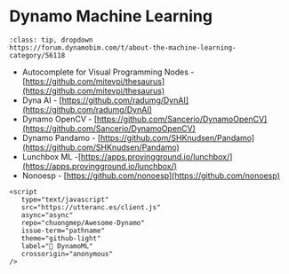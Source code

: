 # Dynamo Machine Learning
```{admonition} Topic
:class: tip, dropdown
https://forum.dynamobim.com/t/about-the-machine-learning-category/56118
```

- Autocomplete for Visual Programming Nodes - [https://github.com/mitevpi/thesaurus](https://github.com/mitevpi/thesaurus)
- Dyna AI - [https://github.com/radumg/DynAI](https://github.com/radumg/DynAI)
- Dynamo OpenCV - [https://github.com/Sancerio/DynamoOpenCV](https://github.com/Sancerio/DynamoOpenCV)
- Dynamo Pandamo - [https://github.com/SHKnudsen/Pandamo](https://github.com/SHKnudsen/Pandamo)
- Lunchbox ML -[https://apps.provingground.io/lunchbox/](https://apps.provingground.io/lunchbox/)
- Nonoesp - [https://github.com/nonoesp](https://github.com/nonoesp)

```{raw} html
<script
   type="text/javascript"
   src="https://utteranc.es/client.js"
   async="async"
   repo="chuongmep/Awesome-Dynamo"
   issue-term="pathname"
   theme="github-light"
   label="💬 DynamoML"
   crossorigin="anonymous"
/>
```
